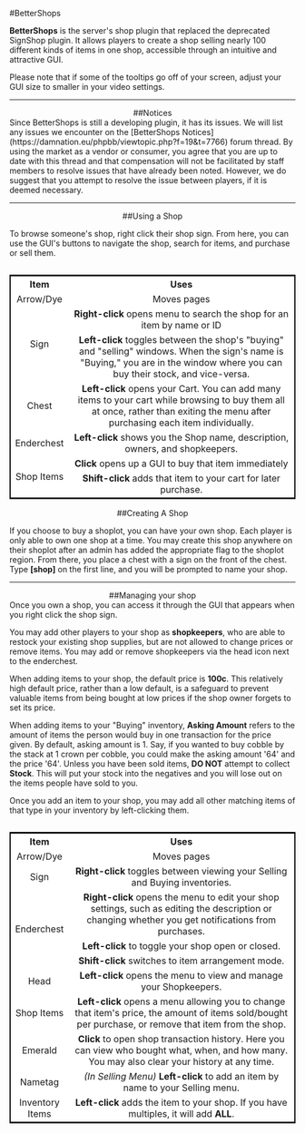 ---
---
#BetterShops

**BetterShops** is the server's shop plugin that replaced the deprecated SignShop plugin. It allows players to create a shop selling nearly 100 different kinds of items in one shop, accessible through an intuitive and attractive GUI.

Please note that if some of the tooltips go off of your screen, adjust your GUI size to smaller in your video settings.

___

<div style="text-align: center;" markdown="1">
##Notices
</div>
Since BetterShops is still a developing plugin, it has its issues. We will list any issues we encounter on the [BetterShops Notices](https://damnation.eu/phpbb/viewtopic.php?f=19&t=7766) forum thread. By using the market as a vendor or consumer, you agree that you are up to date with this thread and that compensation will not be facilitated by staff members to resolve issues that have already been noted. However, we do suggest that you attempt to resolve the issue between players, if it is deemed necessary.

___

<div style="text-align: center;" markdown="1">
##Using a Shop
</div>

To browse someone's shop, right click their shop sign. From here, you can use the GUI's buttons to navigate the shop, search for items, and purchase or sell them.

<table class="tg" width="50%" style="background-color:#FFF; text-align:center; border: 2px solid #000; float:right;">
  <tr>
    <th class="tg-yw4l" width="20%">Item</th>
    <th class="tg-yw4l" width="80%">Uses</th>
  </tr>
  <tr>
    <td class="tg-9hbo">Arrow/Dye</td>
    <td class="tg-jogk">Moves pages</td>
  </tr>
  <tr>
    <td class="tg-9hbo" rowspan="2">Sign</td>
    <td class="tg-jogk"><b>Right-click</b> opens menu to search the shop for an item by name or ID</td>
  </tr>
  <tr>
    <td class="tg-jogk"><b>Left-click</b> toggles between the shop's "buying" and "selling" windows. When the sign's name is "Buying," you are in the window where you can buy their stock, and vice-versa.</td>
  </tr>
  <tr>
    <td class="tg-9hbo">Chest</td>
    <td class="tg-jogk"><b>Left-click</b> opens your Cart. You can add many items to your cart while browsing to buy them all at once, rather than exiting the menu after purchasing each item individually.</td>
  </tr>
  <tr>
    <td class="tg-9hbo">Enderchest</td>
    <td class="tg-jogk"><b>Left-click</b> shows you the Shop name, description, owners, and shopkeepers.</td>
  </tr>
  <tr>
    <td class="tg-9hbo" rowspan="2">Shop Items</td>
    <td class="tg-jogk"><b>Click</b> opens up a GUI to buy that item immediately</td>
  </tr>
  <tr>
    <td class="tg-jogk"><b>Shift-click</b> adds that item to your cart for later purchase.</td>
  </tr>
</table>

___

<div style="text-align: center;" markdown="1">
##Creating A Shop
</div>

If you choose to buy a shoplot, you can have your own shop. Each player is only able to own one shop at a time. You may create this shop anywhere on their shoplot after an admin has added the appropriate flag to the shoplot region. From there, you place a chest with a sign on the front of the chest. Type **[shop]** on the first line, and you will be prompted to name your shop.

___

<div style="text-align: center;" markdown="1">
##Managing your shop
</div>
Once you own a shop, you can access it through the GUI that appears when you right click the shop sign. 

You may add other players to your shop as **shopkeepers**, who are able to restock your existing shop supplies, but are not allowed to change prices or remove items. You may add or remove shopkeepers via the head icon next to the enderchest.

When adding items to your shop, the default price is **100c**. This relatively high default price, rather than a low default, is a safeguard to prevent valuable items from being bought at low prices if the shop owner forgets to set its price.

When adding items to your "Buying" inventory, **Asking Amount** refers to the amount of items the person would buy in one transaction for the price given. By default, asking amount is 1. Say, if you wanted to buy cobble by the stack at 1 crown per cobble, you could make the asking amount '64' and the price '64'. Unless you have been sold items, **DO NOT** attempt to collect **Stock**. This will put your stock into the negatives and you will lose out on the items people have sold to you.

Once you add an item to your shop, you may add all other matching items of that type in your inventory by left-clicking them.

<table class="tg" width="50%" style="background-color:#FFF; text-align:center; border: 2px solid #000; float:right;">
  <tr>
    <th class="tg-yw4l" width="20%">Item</th>
    <th class="tg-yw4l" width="80%">Uses</th>
  </tr>
  <tr>
    <td class="tg-9hbo">Arrow/Dye</td>
    <td class="tg-jogk">Moves pages</td>
  </tr>
  <tr>
    <td class="tg-9hbo">Sign</td>
    <td class="tg-jogk"><b>Right-click</b> toggles between viewing your Selling and Buying inventories.</td>
  </tr>
  <tr>
    <td class="tg-9hbo" rowspan="3">Enderchest</td>
    <td class="tg-jogk"><b>Right-click</b> opens the menu to edit your shop settings, such as editing the description or changing whether you get notifications from purchases.</td>
  </tr>
  <tr>
    <td class="tg-9hbo"><b>Left-click</b> to toggle your shop open or closed.</td>
  </tr>
  </tr>
  <tr>
    <td class="tg-9hbo"><b>Shift-click</b> switches to item arrangement mode.</td>
  </tr>
  <tr>
    <td class="tg-9hbo">Head</td>
    <td class="tg-jogk"><b>Left-click</b> opens the menu to view and manage your Shopkeepers.</td>
  </tr>
  <tr>
    <td class="tg-9hbo">Shop Items</td>
    <td class="tg-jogk"><b>Left-click</b> opens a menu allowing you to change that item's price, the amount of items sold/bought per purchase, or remove that item from the shop.</td>
  </tr>
  <tr>
    <td class="tg-9hbo">Emerald</td>
    <td class="tg-jogk"><b>Click</b> to open shop transaction history. Here you can view who bought what, when, and how many. You may also clear your history at any time.</td>
  </tr>
  <tr>
    <td class="tg-9hbo">Nametag</td>
    <td class="tg-jogk"><i>(In Selling Menu)</i> <b>Left-click</b> to add an item by name to your Selling menu.</td>
  </tr>
  <tr>
    <td class="tg-9hbo">Inventory Items</td>
    <td class="tg-jogk"><b>Left-click</b> adds the item to your shop. If you have multiples, it will add <b>ALL</b>.</td>
  </tr>
</table>
